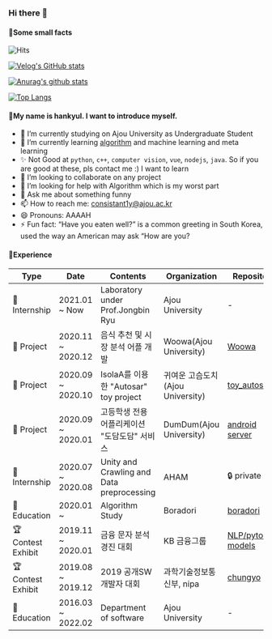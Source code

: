 ### Hi there 👋  

#### 🍿Some small facts

![Hits](https://hits.seeyoufarm.com/api/count/incr/badge.svg?url=https%3A%2F%2Fgithub.com%2Fhankyul2&count_bg=%2379C83D&title_bg=%23555555&icon=&icon_color=%23E7E7E7&title=hits&edge_flat=false)

[![Velog's GitHub stats](https://velog-readme-stats.vercel.app/api/badge?name=hankyul2)](https://velog.io/@hankyul2) 


[![Anurag's github stats](https://github-readme-stats.vercel.app/api?username=hankyul2&count_private=true&show_icons=true&theme=radical)](https://github.com/anuraghazra/github-readme-stats)


[![Top Langs](https://github-readme-stats.vercel.app/api/top-langs/?username=hankyul2&layout=compact&theme=radical)](https://github.com/anuraghazra/github-readme-stats)

#### 🍕My name is hankyul. I want to introduce myself.

- 🔭 I’m currently studying on Ajou University as Undergraduate Student
- 🌱 I’m currently learning [algorithm](https://www.amazon.com/Introduction-Algorithms-3rd-MIT-Press/dp/0262033844) and machine learning and meta learning
- ✨ Not Good at `python`, `c++`, `computer vision`, `vue`, `nodejs`, `java`. So if you are good at these, pls contact me :) I want to learn 
- 👯 I’m looking to collaborate on any project
- 🤔 I’m looking for help with Algorithm which is my worst part
- 💬 Ask me about something funny
- 📫 How to reach me: consistant1y@ajou.ac.kr
- 😄 Pronouns: AAAAH
- ⚡ Fun fact: “Have you eaten well?” is a common greeting in South Korea, used the way an American may ask “How are you?

#### 🍙Experience

| Type              | Date              | Contents                                     | Organization                     | Repository                                                   |
| ----------------- | ----------------- | -------------------------------------------- | -------------------------------- | ------------------------------------------------------------ |
| 🏢 Internship      | 2021.01 ~ Now     | Laboratory under Prof.Jongbin Ryu            | Ajou University                  | -                                                            |
| 🎡 Project         | 2020.11 ~ 2020.12 | 음식 추천 및 시장 분석 어플 개발             | Woowa(Ajou University)           | [Woowa](https://github.com/hankyul-needs-girfriends/woowa-android-main-) |
| 🎡 Project         | 2020.09 ~ 2020.10 | IsolaA를 이용한 "Autosar" toy project        | 귀여운 고슴도치(Ajou University) | [toy_autosar](https://github.com/hankyul2/toy_autosar)       |
| 🎡 Project         | 2020.09 ~ 2020.01 | 고등학생 전용 어플리케이션 "도담도담" 서비스 | DumDum(Ajou University)          | [android](https://github.com/Algostu/dodam-android) [server](https://github.com/Algostu/dodam-appserver) |
| 🏢 Internship      | 2020.07 ~ 2020.08 | Unity and Crawling and Data preprocessing    | AHAM                             | 🔒 private                                                    |
| 🏫 Education       | 2020.01 ~         | Algorithm Study                              | Boradori                         | [boradori](https://github.com/Algostu/boradori)              |
| 🏆 Contest Exhibit | 2019.11 ~ 2020.01 | 금융 문자 분석 경진 대회                     | KB 금융그룹                      | [NLP/pytorch-models](https://github.com/Rhcsky/Rhcsky/tree/master/ML/Deep_Learning/NLP/pytorch-models) |
| 🏆 Contest Exhibit | 2019.08 ~ 2019.12 | 2019 공개SW 개발자 대회                      | 과학기술정보통신부, nipa         | [chungyo](https://github.com/hankyul2/chungyo)               |
| 🏫 Education       | 2016.03 ~ 2022.02 | Department of software                       | Ajou University                  | -                                                            |

